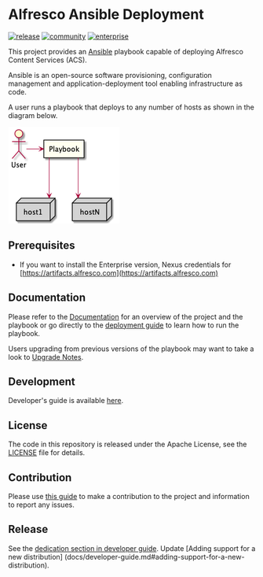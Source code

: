 # Alfresco Ansible Deployment

[![release](https://img.shields.io/github/v/release/Alfresco/alfresco-ansible-deployment?display_name=release)](https://github.com/Alfresco/alfresco-ansible-deployment/releases/latest) [![community](https://github.com/Alfresco/alfresco-ansible-deployment/actions/workflows/community.yml/badge.svg)](https://github.com/Alfresco/alfresco-ansible-deployment/actions/workflows/community.yml) [![enterprise](https://github.com/Alfresco/alfresco-ansible-deployment/actions/workflows/enteprise.yml/badge.svg)](https://github.com/Alfresco/alfresco-ansible-deployment/actions/workflows/enteprise.yml)

This project provides an [Ansible](https://www.ansible.com) playbook capable of deploying Alfresco Content Services (ACS).

Ansible is an open-source software provisioning, configuration management and application-deployment tool enabling infrastructure as code.

A user runs a playbook that deploys to any number of hosts as shown in the diagram below.

![Ansible Overview](./docs/resources/ansible-overview.png)

## Prerequisites

* If you want to install the Enterprise version, Nexus credentials for [https://artifacts.alfresco.com](https://artifacts.alfresco.com)

## Documentation

Please refer to the [Documentation](./docs/README.md) for an overview of the project and the playbook or go directly to the [deployment guide](./docs/deployment-guide.md) to learn how to run the playbook.

Users upgrading from previous versions of the playbook may want to take a look to [Upgrade Notes](docs/playbook-upgrade.md).

## Development

Developer's guide is available [here](docs/developer-guide.md).

## License

The code in this repository is released under the Apache License, see the [LICENSE](./LICENSE) file for details.

## Contribution

Please use [this guide](CONTRIBUTING.md) to make a contribution to the project and information to report any issues.

## Release

See the [dedication section in developer guide](docs/developer-guide.md#release).
Update [Adding support for a new distribution] (docs/developer-guide.md#adding-support-for-a-new-distribution).
